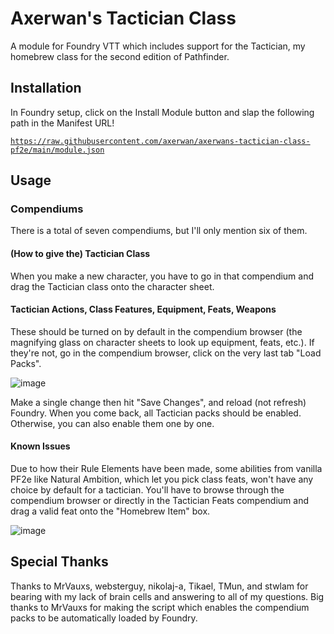# Axerwan's Tactician Class
A module for Foundry VTT which includes support for the Tactician, my homebrew class for the second edition of Pathfinder.

## Installation
In Foundry setup, click on the Install Module button and slap the following path in the Manifest URL!

<code>https://raw.githubusercontent.com/axerwan/axerwans-tactician-class-pf2e/main/module.json</code>

## Usage
### Compendiums
There is a total of seven compendiums, but I'll only mention six of them.

#### (How to give the) Tactician Class
When you make a new character, you have to go in that compendium and drag the Tactician class onto the character sheet.

#### Tactician Actions, Class Features, Equipment, Feats, Weapons
These should be turned on by default in the compendium browser (the magnifying glass on character sheets to look up equipment, feats, etc.).
If they're not, go in the compendium browser, click on the very last tab "Load Packs".

![image](https://user-images.githubusercontent.com/119694829/219825524-c044149a-5cf3-4422-9db8-c58e63af7e84.png)

Make a single change then hit "Save Changes", and reload (not refresh) Foundry. When you come back, all Tactician packs should be enabled. 
Otherwise, you can also enable them one by one.

#### Known Issues
Due to how their Rule Elements have been made, some abilities from vanilla PF2e like Natural Ambition, which let you pick class feats, won't have any choice by default for a tactician. You'll have to browse through the compendium browser or directly in the Tactician Feats compendium and drag a valid feat onto the "Homebrew Item" box.

![image](https://user-images.githubusercontent.com/119694829/219826326-09230aa4-9ad5-421c-9425-72a50b5736a8.png)

## Special Thanks
Thanks to MrVauxs, websterguy, nikolaj-a, Tikael, TMun, and stwlam for bearing with my lack of brain cells and answering to all of my questions.
Big thanks to MrVauxs for making the script which enables the compendium packs to be automatically loaded by Foundry.
